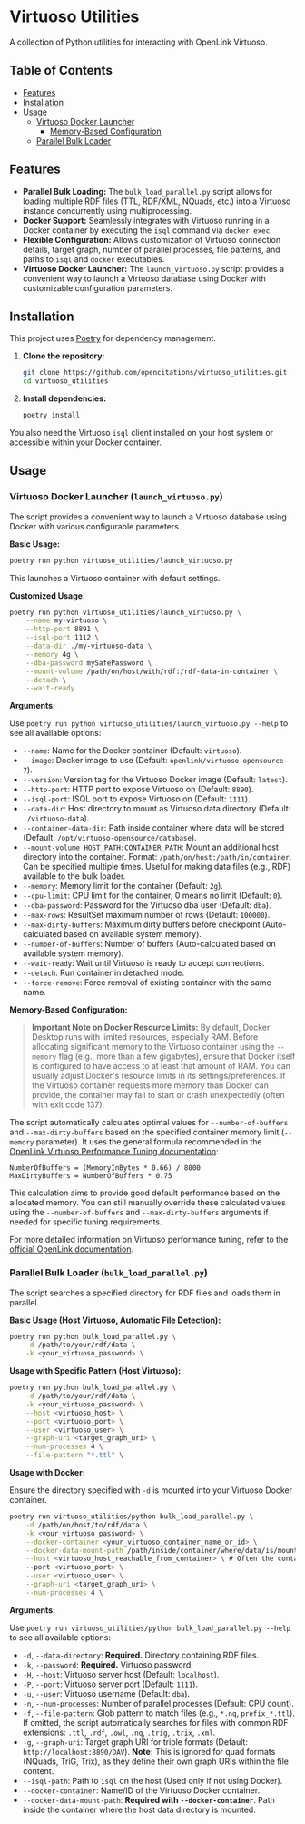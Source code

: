 # Virtuoso Utilities

A collection of Python utilities for interacting with OpenLink Virtuoso.

## Table of Contents

- [Features](#features)
- [Installation](#installation)
- [Usage](#usage)
  - [Virtuoso Docker Launcher](#virtuoso-docker-launcher-launch_virtuosopy)
    - [Memory-Based Configuration](#memory-based-configuration)
  - [Parallel Bulk Loader](#parallel-bulk-loader-bulk_load_parallelpy)

## Features

*   **Parallel Bulk Loading:** The `bulk_load_parallel.py` script allows for loading multiple RDF files (TTL, RDF/XML, NQuads, etc.) into a Virtuoso instance concurrently using multiprocessing.
*   **Docker Support:** Seamlessly integrates with Virtuoso running in a Docker container by executing the `isql` command via `docker exec`.
*   **Flexible Configuration:** Allows customization of Virtuoso connection details, target graph, number of parallel processes, file patterns, and paths to `isql` and `docker` executables.
*   **Virtuoso Docker Launcher:** The `launch_virtuoso.py` script provides a convenient way to launch a Virtuoso database using Docker with customizable configuration parameters.

## Installation

This project uses [Poetry](https://python-poetry.org/) for dependency management.

1.  **Clone the repository:**
    ```bash
    git clone https://github.com/opencitations/virtuoso_utilities.git
    cd virtuoso_utilities
    ```
2.  **Install dependencies:**
    ```bash
    poetry install
    ```

You also need the Virtuoso `isql` client installed on your host system or accessible within your Docker container.

## Usage

### Virtuoso Docker Launcher (`launch_virtuoso.py`)

The script provides a convenient way to launch a Virtuoso database using Docker with various configurable parameters.

**Basic Usage:**

```bash
poetry run python virtuoso_utilities/launch_virtuoso.py
```

This launches a Virtuoso container with default settings.

**Customized Usage:**

```bash
poetry run python virtuoso_utilities/launch_virtuoso.py \
    --name my-virtuoso \
    --http-port 8891 \
    --isql-port 1112 \
    --data-dir ./my-virtuoso-data \
    --memory 4g \
    --dba-password mySafePassword \
    --mount-volume /path/on/host/with/rdf:/rdf-data-in-container \
    --detach \
    --wait-ready
```

**Arguments:**

Use `poetry run python virtuoso_utilities/launch_virtuoso.py --help` to see all available options:

*   `--name`: Name for the Docker container (Default: `virtuoso`).
*   `--image`: Docker image to use (Default: `openlink/virtuoso-opensource-7`).
*   `--version`: Version tag for the Virtuoso Docker image (Default: `latest`).
*   `--http-port`: HTTP port to expose Virtuoso on (Default: `8890`).
*   `--isql-port`: ISQL port to expose Virtuoso on (Default: `1111`).
*   `--data-dir`: Host directory to mount as Virtuoso data directory (Default: `./virtuoso-data`).
*   `--container-data-dir`: Path inside container where data will be stored (Default: `/opt/virtuoso-opensource/database`).
*   `--mount-volume HOST_PATH:CONTAINER_PATH`: Mount an additional host directory into the container. Format: `/path/on/host:/path/in/container`. Can be specified multiple times. Useful for making data files (e.g., RDF) available to the bulk loader.
*   `--memory`: Memory limit for the container (Default: `2g`).
*   `--cpu-limit`: CPU limit for the container, 0 means no limit (Default: `0`).
*   `--dba-password`: Password for the Virtuoso dba user (Default: `dba`).
*   `--max-rows`: ResultSet maximum number of rows (Default: `100000`).
*   `--max-dirty-buffers`: Maximum dirty buffers before checkpoint (Auto-calculated based on available system memory).
*   `--number-of-buffers`: Number of buffers (Auto-calculated based on available system memory).
*   `--wait-ready`: Wait until Virtuoso is ready to accept connections.
*   `--detach`: Run container in detached mode.
*   `--force-remove`: Force removal of existing container with the same name.

**Memory-Based Configuration:**

> **Important Note on Docker Resource Limits:**
> By default, Docker Desktop runs with limited resources, especially RAM. Before allocating significant memory to the Virtuoso container using the `--memory` flag (e.g., more than a few gigabytes), ensure that Docker itself is configured to have access to at least that amount of RAM. You can usually adjust Docker's resource limits in its settings/preferences.
> If the Virtuoso container requests more memory than Docker can provide, the container may fail to start or crash unexpectedly (often with exit code 137).

The script automatically calculates optimal values for `--number-of-buffers` and `--max-dirty-buffers` based on the specified container memory limit (`--memory` parameter). It uses the general formula recommended in the [OpenLink Virtuoso Performance Tuning documentation](https://community.openlinksw.com/t/performance-tuning-virtuoso-for-rdf-queries-and-other-use/1692):

```
NumberOfBuffers = (MemoryInBytes * 0.66) / 8000
MaxDirtyBuffers = NumberOfBuffers * 0.75
```

This calculation aims to provide good default performance based on the allocated memory. You can still manually override these calculated values using the `--number-of-buffers` and `--max-dirty-buffers` arguments if needed for specific tuning requirements.

For more detailed information on Virtuoso performance tuning, refer to the [official OpenLink documentation](https://community.openlinksw.com/t/performance-tuning-virtuoso-for-rdf-queries-and-other-use/1692).

### Parallel Bulk Loader (`bulk_load_parallel.py`)

The script searches a specified directory for RDF files and loads them in parallel.

**Basic Usage (Host Virtuoso, Automatic File Detection):**

```bash
poetry run python bulk_load_parallel.py \
    -d /path/to/your/rdf/data \
    -k <your_virtuoso_password> \
```

**Usage with Specific Pattern (Host Virtuoso):**

```bash
poetry run python bulk_load_parallel.py \
    -d /path/to/your/rdf/data \
    -k <your_virtuoso_password> \
    --host <virtuoso_host> \
    --port <virtuoso_port> \
    --user <virtuoso_user> \
    --graph-uri <target_graph_uri> \
    --num-processes 4 \
    --file-pattern "*.ttl" \
```

**Usage with Docker:**

Ensure the directory specified with `-d` is mounted into your Virtuoso Docker container.

```bash
poetry run virtuoso_utilities/python bulk_load_parallel.py \
    -d /path/on/host/to/rdf/data \
    -k <your_virtuoso_password> \
    --docker-container <your_virtuoso_container_name_or_id> \
    --docker-data-mount-path /path/inside/container/where/data/is/mounted \
    --host <virtuoso_host_reachable_from_container> \ # Often the container name itself
    --port <virtuoso_port> \
    --user <virtuoso_user> \
    --graph-uri <target_graph_uri> \
    --num-processes 4 \
```

**Arguments:**

Use `poetry run virtuoso_utilities/python bulk_load_parallel.py --help` to see all available options:

*   `-d`, `--data-directory`: **Required.** Directory containing RDF files.
*   `-k`, `--password`: **Required.** Virtuoso password.
*   `-H`, `--host`: Virtuoso server host (Default: `localhost`).
*   `-P`, `--port`: Virtuoso server port (Default: `1111`).
*   `-u`, `--user`: Virtuoso username (Default: `dba`).
*   `-n`, `--num-processes`: Number of parallel processes (Default: CPU count).
*   `-f`, `--file-pattern`: Glob pattern to match files (e.g., `*.nq`, `prefix_*.ttl`). If omitted, the script automatically searches for files with common RDF extensions: `.ttl`, `.rdf`, `.owl`, `.nq`, `.trig`, `.trix`, `.xml`.
*   `-g`, `--graph-uri`: Target graph URI for triple formats (Default: `http://localhost:8890/DAV`). **Note:** This is ignored for quad formats (NQuads, TriG, Trix), as they define their own graph URIs within the file content.
*   `--isql-path`: Path to `isql` on the host (Used only if not using Docker).
*   `--docker-container`: Name/ID of the Virtuoso Docker container.
*   `--docker-data-mount-path`: **Required with `--docker-container`**. Path inside the container where the host data directory is mounted.